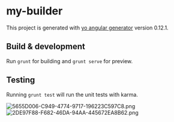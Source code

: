 # my-builder

This project is generated with [yo angular generator](https://github.com/yeoman/generator-angular)
version 0.12.1.

## Build & development

Run `grunt` for building and `grunt serve` for preview.

## Testing

Running `grunt test` will run the unit tests with karma.

![5655D006-C949-4774-9717-196223C597C8.png](https://bitbucket.org/repo/RkobXz/images/1953779442-5655D006-C949-4774-9717-196223C597C8.png)
![2DE97F88-F682-46DA-94AA-445672EA8B62.png](https://bitbucket.org/repo/RkobXz/images/3969398308-2DE97F88-F682-46DA-94AA-445672EA8B62.png)
